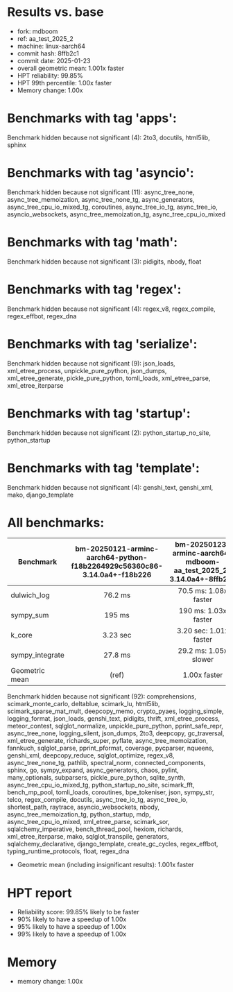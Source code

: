 # Results vs. base

- fork: mdboom
- ref: aa_test_2025_2
- machine: linux-aarch64
- commit hash: 8ffb2c1
- commit date: 2025-01-23
- overall geometric mean: 1.001x faster
- HPT reliability: 99.85%
- HPT 99th percentile: 1.00x faster
- Memory change: 1.00x

Benchmarks with tag 'apps':
===========================

Benchmark hidden because not significant (4): 2to3, docutils, html5lib, sphinx

Benchmarks with tag 'asyncio':
==============================

Benchmark hidden because not significant (11): async_tree_none, async_tree_memoization, async_tree_none_tg, async_generators, async_tree_cpu_io_mixed_tg, coroutines, async_tree_io_tg, async_tree_io, asyncio_websockets, async_tree_memoization_tg, async_tree_cpu_io_mixed

Benchmarks with tag 'math':
===========================

Benchmark hidden because not significant (3): pidigits, nbody, float

Benchmarks with tag 'regex':
============================

Benchmark hidden because not significant (4): regex_v8, regex_compile, regex_effbot, regex_dna

Benchmarks with tag 'serialize':
================================

Benchmark hidden because not significant (9): json_loads, xml_etree_process, unpickle_pure_python, json_dumps, xml_etree_generate, pickle_pure_python, tomli_loads, xml_etree_parse, xml_etree_iterparse

Benchmarks with tag 'startup':
==============================

Benchmark hidden because not significant (2): python_startup_no_site, python_startup

Benchmarks with tag 'template':
===============================

Benchmark hidden because not significant (4): genshi_text, genshi_xml, mako, django_template

All benchmarks:
===============

| Benchmark       | bm-20250121-arminc-aarch64-python-f18b2264929c56360c86-3.14.0a4+-f18b226 | bm-20250123-arminc-aarch64-mdboom-aa_test_2025_2-3.14.0a4+-8ffb2c1 |
|-----------------|:------------------------------------------------------------------------:|:------------------------------------------------------------------:|
| dulwich_log     | 76.2 ms                                                                  | 70.5 ms: 1.08x faster                                              |
| sympy_sum       | 195 ms                                                                   | 190 ms: 1.03x faster                                               |
| k_core          | 3.23 sec                                                                 | 3.20 sec: 1.01x faster                                             |
| sympy_integrate | 27.8 ms                                                                  | 29.2 ms: 1.05x slower                                              |
| Geometric mean  | (ref)                                                                    | 1.00x faster                                                       |

Benchmark hidden because not significant (92): comprehensions, scimark_monte_carlo, deltablue, scimark_lu, html5lib, scimark_sparse_mat_mult, deepcopy_memo, crypto_pyaes, logging_simple, logging_format, json_loads, genshi_text, pidigits, thrift, xml_etree_process, meteor_contest, sqlglot_normalize, unpickle_pure_python, pprint_safe_repr, async_tree_none, logging_silent, json_dumps, 2to3, deepcopy, gc_traversal, xml_etree_generate, richards_super, pyflate, async_tree_memoization, fannkuch, sqlglot_parse, pprint_pformat, coverage, pycparser, nqueens, genshi_xml, deepcopy_reduce, sqlglot_optimize, regex_v8, async_tree_none_tg, pathlib, spectral_norm, connected_components, sphinx, go, sympy_expand, async_generators, chaos, pylint, many_optionals, subparsers, pickle_pure_python, sqlite_synth, async_tree_cpu_io_mixed_tg, python_startup_no_site, scimark_fft, bench_mp_pool, tomli_loads, coroutines, bpe_tokeniser, json, sympy_str, telco, regex_compile, docutils, async_tree_io_tg, async_tree_io, shortest_path, raytrace, asyncio_websockets, nbody, async_tree_memoization_tg, python_startup, mdp, async_tree_cpu_io_mixed, xml_etree_parse, scimark_sor, sqlalchemy_imperative, bench_thread_pool, hexiom, richards, xml_etree_iterparse, mako, sqlglot_transpile, generators, sqlalchemy_declarative, django_template, create_gc_cycles, regex_effbot, typing_runtime_protocols, float, regex_dna

- Geometric mean (including insignificant results): 1.001x faster

# HPT report

- Reliability score: 99.85% likely to be faster
- 90% likely to have a speedup of 1.00x
- 95% likely to have a speedup of 1.00x
- 99% likely to have a speedup of 1.00x

# Memory
- memory change: 1.00x